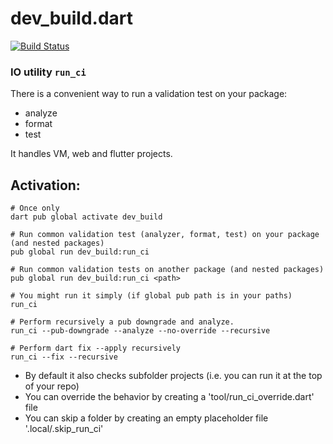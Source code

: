 # dev_build.dart

[![Build Status](https://travis-ci.org/tekartik/dev_build.dart.svg?branch=master)](https://travis-ci.org/tekartik/dev_build.dart)

### IO utility `run_ci`

There is a convenient way to run a validation test on your package:
- analyze
- format
- test

It handles VM, web and flutter projects.

## Activation:

```
# Once only
dart pub global activate dev_build
```

```
# Run common validation test (analyzer, format, test) on your package (and nested packages)
pub global run dev_build:run_ci

# Run common validation tests on another package (and nested packages)
pub global run dev_build:run_ci <path>

# You might run it simply (if global pub path is in your paths)
run_ci

# Perform recursively a pub downgrade and analyze.
run_ci --pub-downgrade --analyze --no-override --recursive

# Perform dart fix --apply recursively
run_ci --fix --recursive
```

- By default it also checks subfolder projects (i.e. you can run it at the top of your repo)
- You can override the behavior by creating a 'tool/run_ci_override.dart' file
- You can skip a folder by creating an empty placeholder file '.local/.skip_run_ci'

